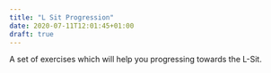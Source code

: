 ```yaml
---
title: "L Sit Progression"
date: 2020-07-11T12:01:45+01:00
draft: true
---
```

A set of exercises which will help you progressing towards the L-Sit.
